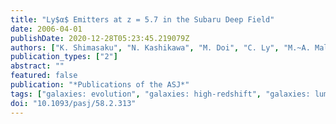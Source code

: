 ```yaml
---
title: "Ly$α$ Emitters at z = 5.7 in the Subaru Deep Field"
date: 2006-04-01
publishDate: 2020-12-28T05:23:45.219079Z
authors: ["K. Shimasaku", "N. Kashikawa", "M. Doi", "C. Ly", "M.~A. Malkan", "Y. Matsuda", "M. Ouchi", "T. Hayashino", "M. Iye", "K. Motohara", "T. Murayama", "T. Nagao", "K. Ohta", "S. Okamura", "T. Sasaki", "Y. Shioya", "Y. Taniguchi"]
publication_types: ["2"]
abstract: ""
featured: false
publication: "*Publications of the ASJ*"
tags: ["galaxies: evolution", "galaxies: high-redshift", "galaxies: luminosity function", "mass function", "galaxies: photometry"]
doi: "10.1093/pasj/58.2.313"
---
```


